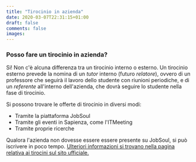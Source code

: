 ```yaml
---
title: "Tirocinio in azienda"
date: 2020-03-07T22:31:15+01:00
draft: false
comments: false
images:
---
```


### Posso fare un tirocinio in azienda?

Si! Non c'è alcuna differenza tra un tirocinio interno o esterno. Un tirocinio esterno prevede la
nomina di un *tutor* interno (futuro *relatore*), ovvero di un professore che seguirà il lavoro
dello studente con riunioni periodiche, e di un *referente* all'interno dell'azienda, che dovrà
seguire lo studente nella fase di tirocinio.

Si possono trovare le offerte di tirocinio in diversi modi:

* Tramite la piattaforma JobSoul
* Tramite gli eventi in Sapienza, come l'ITMeeting
* Tramite proprie ricerche

Qualora l'azienda non dovesse essere essere presente su JobSoul, si può iscrivere in poco tempo.
[Ulteriori informazioni si trovano nella pagina relativa ai tirocini sul sito ufficiale.](https://www.studiareinformatica.uniroma1.it/laurearsi/regolamento-tirocinio)

